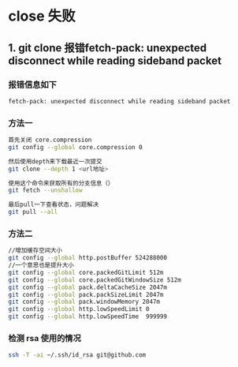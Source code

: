 # close 失败

## 1.  git clone 报错fetch-pack: unexpected disconnect while reading sideband packet

### 报错信息如下
```sh
fetch-pack: unexpected disconnect while reading sideband packet
```

### 方法一
```sh
首先关闭 core.compression
git config --global core.compression 0

然后使用depth来下载最近一次提交
git clone --depth 1 <url地址>

使用这个命令来获取所有的分支信息（）
git fetch --unshallow

最后pull一下查看状态，问题解决
git pull --all
```

### 方法二
```sh
//增加缓存空间大小
git config --global http.postBuffer 524288000
//一个意思也是提升大小
git config --global core.packedGitLimit 512m 
git config --global core.packedGitWindowSize 512m 
git config --global pack.deltaCacheSize 2047m 
git config --global pack.packSizeLimit 2047m 
git config --global pack.windowMemory 2047m 
git config --global http.lowSpeedLimit 0
git config --global http.lowSpeedTime  999999
```


### 检测 rsa 使用的情况
```sh
ssh -T -ai ~/.ssh/id_rsa git@github.com
```
